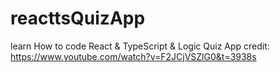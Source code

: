 # reacttsQuizApp
learn How to code React & TypeScript & Logic Quiz App
credit: https://www.youtube.com/watch?v=F2JCjVSZlG0&t=3938s
